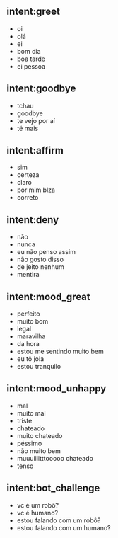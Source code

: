 ## intent:greet
- oi
- olá
- ei
- bom dia
- boa tarde
- ei pessoa

## intent:goodbye
- tchau
- goodbye
- te vejo por aí
- té mais

## intent:affirm
- sim
- certeza
- claro
- por mim blza
- correto

## intent:deny
- não
- nunca
- eu não penso assim
- não gosto disso
- de jeito nenhum
- mentira

## intent:mood_great
- perfeito
- muito bom
- legal
- maravilha
- da hora
- estou me sentindo muito bem
- eu tô joia
- estou tranquilo

## intent:mood_unhappy
- mal
- muito mal
- triste
- chateado
- muito chateado
- péssimo
- não muito bem
- muuuiiiitttooooo chateado
- tenso

## intent:bot_challenge
- vc é um robô?
- vc é humano?
- estou falando com um robô?
- estou falando com um humano?
